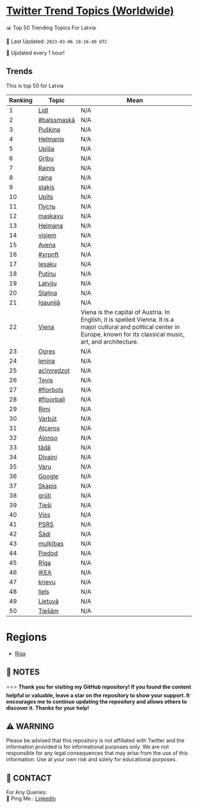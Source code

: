 [Twitter Trend Topics (Worldwide)](https://github.com/ErcinDedeoglu/Twitter-Trend-Topics)
==========


📊 Top 50 Trending Topics For Latvia

📆 Last Updated: `2023-03-06 19:16:40 UTC`

🔧 Updated every 1 hour!


## Trends

This is top 50 for Latvia

| Ranking | Topic | Mean |
| ------- | ------------ | ------------ |
| 1 | [Lidl](http://twitter.com/search?q=Lidl) | N/A |
| 2 | [#balssmaskā](http://twitter.com/search?q=%23balssmask%c4%81) | N/A |
| 3 | [Puškina](http://twitter.com/search?q=Pu%c5%a1kina) | N/A |
| 4 | [Helmanis](http://twitter.com/search?q=Helmanis) | N/A |
| 5 | [Upīša](http://twitter.com/search?q=Up%c4%ab%c5%a1a) | N/A |
| 6 | [Gribu](http://twitter.com/search?q=Gribu) | N/A |
| 7 | [Rainis](http://twitter.com/search?q=Rainis) | N/A |
| 8 | [raiņa](http://twitter.com/search?q=rai%c5%86a) | N/A |
| 9 | [staķis](http://twitter.com/search?q=sta%c4%b7is) | N/A |
| 10 | [Upīts](http://twitter.com/search?q=Up%c4%abts) | N/A |
| 11 | [Пусть](http://twitter.com/search?q=%d0%9f%d1%83%d1%81%d1%82%d1%8c) | N/A |
| 12 | [maskavu](http://twitter.com/search?q=maskavu) | N/A |
| 13 | [Helmaņa](http://twitter.com/search?q=Helma%c5%86a) | N/A |
| 14 | [visiem](http://twitter.com/search?q=visiem) | N/A |
| 15 | [Avena](http://twitter.com/search?q=Avena) | N/A |
| 16 | [#xrpnft](http://twitter.com/search?q=%23xrpnft) | N/A |
| 17 | [Iesaku](http://twitter.com/search?q=Iesaku) | N/A |
| 18 | [Putinu](http://twitter.com/search?q=Putinu) | N/A |
| 19 | [Latviju](http://twitter.com/search?q=Latviju) | N/A |
| 20 | [Staļina](http://twitter.com/search?q=Sta%c4%bcina) | N/A |
| 21 | [Igaunijā](http://twitter.com/search?q=Igaunij%c4%81) | N/A |
| 22 | [Viena](http://twitter.com/search?q=Viena) | Viena is the capital of Austria. In English, it is spelled Vienna. It is a major cultural and political center in Europe, known for its classical music, art, and architecture. |
| 23 | [Ogres](http://twitter.com/search?q=Ogres) | N/A |
| 24 | [ļeņina](http://twitter.com/search?q=%c4%bce%c5%86ina) | N/A |
| 25 | [acīmredzot](http://twitter.com/search?q=ac%c4%abmredzot) | N/A |
| 26 | [Tevis](http://twitter.com/search?q=Tevis) | N/A |
| 27 | [#florbols](http://twitter.com/search?q=%23florbols) | N/A |
| 28 | [#floorball](http://twitter.com/search?q=%23floorball) | N/A |
| 29 | [Rimi](http://twitter.com/search?q=Rimi) | N/A |
| 30 | [Varbūt](http://twitter.com/search?q=Varb%c5%abt) | N/A |
| 31 | [Atceros](http://twitter.com/search?q=Atceros) | N/A |
| 32 | [Alonso](http://twitter.com/search?q=Alonso) | N/A |
| 33 | [tādā](http://twitter.com/search?q=t%c4%81d%c4%81) | N/A |
| 34 | [Dīvaini](http://twitter.com/search?q=D%c4%abvaini) | N/A |
| 35 | [Varu](http://twitter.com/search?q=Varu) | N/A |
| 36 | [Google](http://twitter.com/search?q=Google) | N/A |
| 37 | [Skapis](http://twitter.com/search?q=Skapis) | N/A |
| 38 | [grūti](http://twitter.com/search?q=gr%c5%abti) | N/A |
| 39 | [Tieši](http://twitter.com/search?q=Tie%c5%a1i) | N/A |
| 40 | [Viss](http://twitter.com/search?q=Viss) | N/A |
| 41 | [PSRS](http://twitter.com/search?q=PSRS) | N/A |
| 42 | [Šādi](http://twitter.com/search?q=%c5%a0%c4%81di) | N/A |
| 43 | [muļķības](http://twitter.com/search?q=mu%c4%bc%c4%b7%c4%abbas) | N/A |
| 44 | [Piedod](http://twitter.com/search?q=Piedod) | N/A |
| 45 | [Rīga](http://twitter.com/search?q=R%c4%abga) | N/A |
| 46 | [IKEA](http://twitter.com/search?q=IKEA) | N/A |
| 47 | [krievu](http://twitter.com/search?q=krievu) | N/A |
| 48 | [liels](http://twitter.com/search?q=liels) | N/A |
| 49 | [Lietuvā](http://twitter.com/search?q=Lietuv%c4%81) | N/A |
| 50 | [Tiešām](http://twitter.com/search?q=Tie%c5%a1%c4%81m) | N/A |



# Regions

* [Riga](</Latvia/Riga.md>)



## 📝 NOTES

⭐⭐⭐ **Thank you for visiting my GitHub repository! If you found the content helpful or valuable, leave a star on the repository to show your support. It encourages me to continue updating the repository and allows others to discover it. Thanks for your help!**


## ⚠️ WARNING

Please be advised that this repository is not affiliated with Twitter and the information provided is for informational purposes only. We are not responsible for any legal consequences that may arise from the use of this information. Use at your own risk and solely for educational purposes.


## 📨 CONTACT

 For Any Queries:  
            🏓 Ping Me : [LinkedIn](https://www.linkedin.com/in/ercindedeoglu/)
